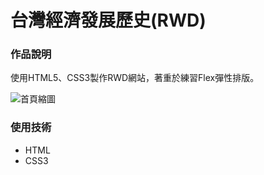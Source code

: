 台灣經濟發展歷史(RWD)
===

### 作品說明

使用HTML5、CSS3製作RWD網站，著重於練習Flex彈性排版。

![首頁縮圖](https://i.imgur.com/7iWauBg.png)

### 使用技術
- HTML
- CSS3